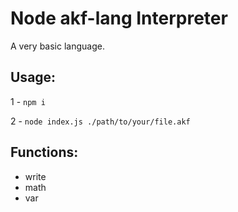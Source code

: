 # Node akf-lang Interpreter
A very basic language. 

## Usage:
1 - `npm i`

2 - `node index.js ./path/to/your/file.akf`

## Functions:
- write
- math
- var
